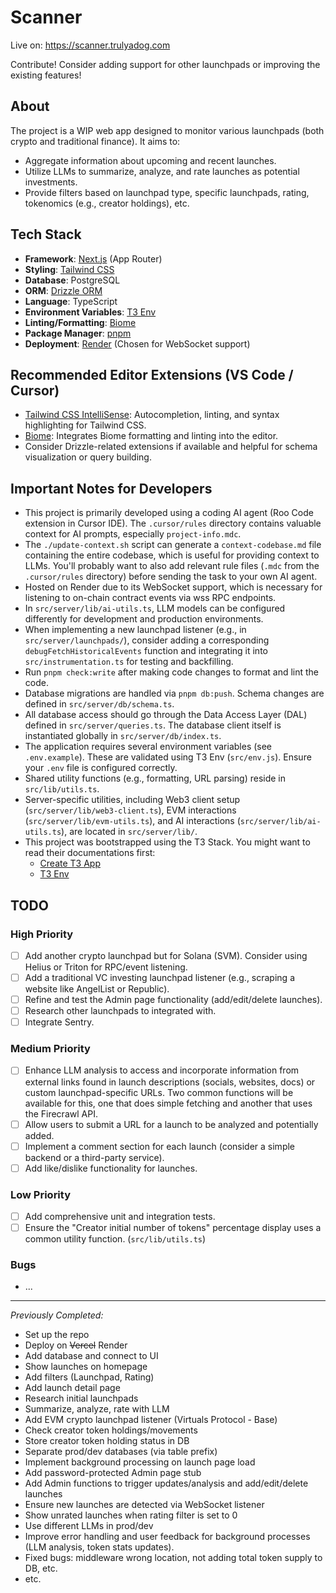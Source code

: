 # Scanner

Live on: https://scanner.trulyadog.com

Contribute! Consider adding support for other launchpads or improving the existing features!

## About

The project is a WIP web app designed to monitor various launchpads (both crypto and traditional finance). It aims to:
- Aggregate information about upcoming and recent launches.
- Utilize LLMs to summarize, analyze, and rate launches as potential investments.
- Provide filters based on launchpad type, specific launchpads, rating, tokenomics (e.g., creator holdings), etc.

## Tech Stack

- **Framework**: [Next.js](https://nextjs.org) (App Router)
- **Styling**: [Tailwind CSS](https://tailwindcss.com)
- **Database**: PostgreSQL
- **ORM**: [Drizzle ORM](https://orm.drizzle.team)
- **Language**: TypeScript
- **Environment Variables**: [T3 Env](https://env.t3.gg/)
- **Linting/Formatting**: [Biome](https://biomejs.dev/)
- **Package Manager**: [pnpm](https://pnpm.io/)
- **Deployment**: [Render](https://render.com/) (Chosen for WebSocket support)

## Recommended Editor Extensions (VS Code / Cursor)

- [Tailwind CSS IntelliSense](https://marketplace.visualstudio.com/items?itemName=bradlc.vscode-tailwindcss): Autocompletion, linting, and syntax highlighting for Tailwind CSS.
- [Biome](https://marketplace.visualstudio.com/items?itemName=biomejs.biome): Integrates Biome formatting and linting into the editor.
- Consider Drizzle-related extensions if available and helpful for schema visualization or query building.

## Important Notes for Developers

- This project is primarily developed using a coding AI agent (Roo Code extension in Cursor IDE). The `.cursor/rules` directory contains valuable context for AI prompts, especially `project-info.mdc`.
- The `./update-context.sh` script can generate a `context-codebase.md` file containing the entire codebase, which is useful for providing context to LLMs. You'll probably want to also add relevant rule files (`.mdc` from the `.cursor/rules` directory) before sending the task to your own AI agent.
- Hosted on Render due to its WebSocket support, which is necessary for listening to on-chain contract events via wss RPC endpoints.
- In `src/server/lib/ai-utils.ts`, LLM models can be configured differently for development and production environments.
- When implementing a new launchpad listener (e.g., in `src/server/launchpads/`), consider adding a corresponding `debugFetchHistoricalEvents` function and integrating it into `src/instrumentation.ts` for testing and backfilling.
- Run `pnpm check:write` after making code changes to format and lint the code.
- Database migrations are handled via `pnpm db:push`. Schema changes are defined in `src/server/db/schema.ts`.
- All database access should go through the Data Access Layer (DAL) defined in `src/server/queries.ts`. The database client itself is instantiated globally in `src/server/db/index.ts`.
- The application requires several environment variables (see `.env.example`). These are validated using T3 Env (`src/env.js`). Ensure your `.env` file is configured correctly.
- Shared utility functions (e.g., formatting, URL parsing) reside in `src/lib/utils.ts`.
- Server-specific utilities, including Web3 client setup (`src/server/lib/web3-client.ts`), EVM interactions (`src/server/lib/evm-utils.ts`), and AI interactions (`src/server/lib/ai-utils.ts`), are located in `src/server/lib/`.
- This project was bootstrapped using the T3 Stack. You might want to read their documentations first:
  - [Create T3 App](https://create.t3.gg/en/introduction)
  - [T3 Env](https://env.t3.gg/docs/introduction)

## TODO

### High Priority
- [ ] Add another crypto launchpad but for Solana (SVM). Consider using Helius or Triton for RPC/event listening.
- [ ] Add a traditional VC investing launchpad listener (e.g., scraping a website like AngelList or Republic).
- [ ] Refine and test the Admin page functionality (add/edit/delete launches).
- [ ] Research other launchpads to integrated with.
- [ ] Integrate Sentry.

### Medium Priority
- [ ] Enhance LLM analysis to access and incorporate information from external links found in launch descriptions (socials, websites, docs) or custom launchpad-specific URLs. Two common functions will be available for this, one that does simple fetching and another that uses the Firecrawl API.
- [ ] Allow users to submit a URL for a launch to be analyzed and potentially added.
- [ ] Implement a comment section for each launch (consider a simple backend or a third-party service).
- [ ] Add like/dislike functionality for launches.

### Low Priority
- [ ] Add comprehensive unit and integration tests.
- [ ] Ensure the "Creator initial number of tokens" percentage display uses a common utility function. (`src/lib/utils.ts`)

### Bugs
- ...

---
*Previously Completed:*
- Set up the repo
- Deploy on <strike>Vercel</strike> Render
- Add database and connect to UI
- Show launches on homepage
- Add filters (Launchpad, Rating)
- Add launch detail page
- Research initial launchpads
- Summarize, analyze, rate with LLM
- Add EVM crypto launchpad listener (Virtuals Protocol - Base)
- Check creator token holdings/movements
- Store creator token holding status in DB
- Separate prod/dev databases (via table prefix)
- Implement background processing on launch page load
- Add password-protected Admin page stub
- Add Admin functions to trigger updates/analysis and add/edit/delete launches
- Ensure new launches are detected via WebSocket listener
- Show unrated launches when rating filter is set to 0
- Use different LLMs in prod/dev
- Improve error handling and user feedback for background processes (LLM analysis, token stats updates).
- Fixed bugs: middleware wrong location, not adding total token supply to DB, etc.
- etc.

